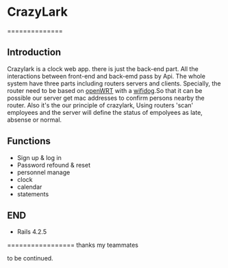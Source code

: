 # CrazyLark

==============
## Introduction
  Crazylark is a clock web app. there is just the back-end part. All the interactions between front-end and back-emd pass by Api.
  The whole system have three parts including routers servers and clients. Specially, the router need to be based on [openWRT](http://www.openwrt.org.cn/) with a [wifidog](http://www.wifidog.pro/).So that it can be possible our server get mac addresses to confirm persons nearby the router. Also it's the our principle of crazylark, Using routers 'scan' employees and the server will define the status of empolyees as late, absense or normal.
## Functions
  - Sign up & log in 
  - Password refound & reset
  - personnel manage
  - clock
  - calendar
  - statements

## END

 - Rails 4.2.5

=================
  thanks my teammates
  
  to be continued.

